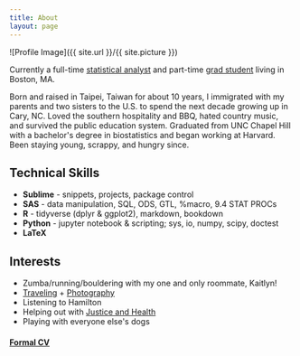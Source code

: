 ```yaml
---
title: About
layout: page
---
```

![Profile Image]({{ site.url }}/{{ site.picture }})

<p>Currently a full-time <a href="https://www.hsph.harvard.edu/cbar/">statistical analyst</a> and part-time <a href="https://www.hsph.harvard.edu/biostatistics/masters-programs/">grad student</a> living in Boston, MA.</p>

<p>Born and raised in Taipei, Taiwan for about 10 years, I immigrated with my parents and two sisters to the U.S. to spend the next decade growing up in Cary, NC. Loved the southern hospitality and BBQ, hated country music, and survived the public education system. Graduated from UNC Chapel Hill with a bachelor's degree in biostatistics and began working at Harvard. Been staying young, scrappy, and hungry since. </p>

<h2>Technical Skills</h2>

<ul class="skill-list">
	<li><b>Sublime</b> - snippets, projects, package control</li>
	<li><b>SAS</b> - data manipulation, SQL, ODS, GTL, %macro, 9.4 STAT PROCs</li>
	<li><b>R</b> - tidyverse (dplyr & ggplot2), markdown, bookdown</li>
	<li><b>Python</b> - jupyter notebook & scripting; sys, io, numpy, scipy, doctest</li>
	<li><b>LaTeX</b></li>
</ul>

<h2>Interests</h2>

<ul>
	<li>Zumba/running/bouldering with my one and only roommate, Kaitlyn!</li>
	<li><a href="http://euniceyeh.github.io/indigo/travel">Traveling</a> + <a href="http://delightful-voyage.tumblr.com/">Photography</a></li>
	<li>Listening to Hamilton</li>
	<li>Helping out with <a href="http://justiceandhealth.org">Justice and Health</a></li>
	<li>Playing with everyone else's dogs</li>
</ul>

<h4><a href="https://euniceyeh.github.io/assets/2019_euniceyeh_CV.pdf">Formal CV</a></h4>
